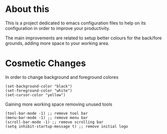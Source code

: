 # About this

This is a project dedicated to emacs configuration files to help on its configuration in order to improve your productivity.

The main improvements are related to setup better colours for the back/fore grounds, adding more space to your working area. 

# Cosmetic Changes

In order to change background and foreground colores

```
(set-background-color "black")
(set-foreground-color "white")
(set-cursor-color "yellow")
```

Gaining more working space removing unused tools

```
(tool-bar-mode -1) ;; remove tool bar 
(menu-bar-mode -1) ;; remove menu bar
(scroll-bar-mode -1) ;; remove scrolling bar
(setq inhibit-startup-message t) ;; remove initial logo
```
